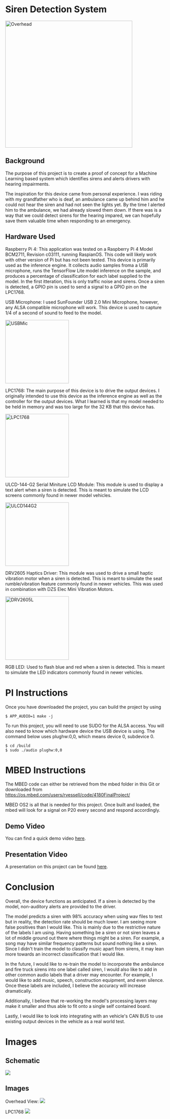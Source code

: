 # Siren Detection System

<img src="https://github.com/rvessell/ece4180/blob/master/imgs/Overhead.jpg" alt="Overhead" width="400"/>


## Background

The purpose of this project is to create a proof of concept for a Machine Learning based system which identifies sirens and alerts drivers with hearing impairments.

The inspiration for this device came from personal experience. I was riding with my grandfather who is deaf, an ambulance came up behind him and he could not hear the siren and had not seen the lights yet. By the time I alerted him to the ambulance, we had already slowed them down. If there was is a way that we could detect sirens for the hearing impared, we can hopefully save them valuable time when responding to an emergency.

## Hardware Used

Raspberry Pi 4: This application was tested on a Raspberry Pi 4 Model BCM2711, Revision c03111, running RaspianOS. This code will likely work with other version of Pi but has not been tested. This device is primarily used as the inference engine. It collects audio samples froma a USB microphone, runs the TensorFlow Lite model inference on the sample, and produces a percentage of classification for each label supplied to the model. In the first itteration, this is only traffic noise and sirens. Once a siren is detected, a GPIO pin is used to send a signal to a GPIO pin on the LPC1768.

USB Microphone: I used SunFounder USB 2.0 Mini Microphone, however, any ALSA compatible microphone will work. This device is used to capture 1/4 of a second of sound to feed to the model.

<img src="https://images-na.ssl-images-amazon.com/images/I/61Q3z22%2B8cL._AC_SL1500_.jpg" alt="USBMic" width="200"/>


LPC1768: The main purpose of this device is to drive the output devices. I originally intended to use this device as the inference engine as well as the controller for the output devices. What I learned is that my model needed to be held in memory and was too large for the 32 KB that this device has.

<img src="https://github.com/rvessell/ece4180/blob/master/imgs/LPC1768.jpg" alt="LPC1768" width="200"/>

ULCD-144-G2 Serial Miniture LCD Module: This module is used to display a text alert when a siren is detected. This is meant to simulate the LCD screens commonly found in newer model vehicles.

<img src="https://github.com/rvessell/ece4180/blob/master/imgs/ULCD144G2.jpg" alt="ULCD144G2" width="200"/>

DRV2605 Haptics Driver: This module was used to drive a small haptic vibration motor when a siren is detected. This is meant to simulate the seat rumble/vibration feature commonly found in newer vehicles. This was used in combination with DZS Elec Mini Vibration Motors.

<img src="https://github.com/rvessell/ece4180/blob/master/imgs/DRV2605L.jpg" alt="DRV2605L" width="200"/>

RGB LED: Used to flash blue and red when a siren is detected. This is meant to simulate the LED indicators commonly found in newer vehicles.


# PI Instructions

Once you have downloaded the project, you can build the project by using

```
$ APP_AUDIO=1 make -j
```

To run this project, you will need to use SUDO for the ALSA access. You will also need to know which hardware device the USB device is using. The command below uses plughw:0,0, which means device 0, subdevice 0.

```
$ cd /build
$ sudo ./audio plughw:0,0
```

# MBED Instructions

The MBED code can either be retrieved from the mbed folder in this Git or downloaded from https://os.mbed.com/users/rvessell/code/4180FinalProject/

MBED OS2 is all that is needed for this project. Once built and loaded, the mbed will look for a signal on P20 every second and respond accordingly.

## Demo Video

You can find a quick demo video [here](https://youtu.be/7Q74M9Q2uXY).

## Presentation Video

A presentation on this project can be found [here](https://youtu.be/XDTL9r-mx2U).

# Conclusion

Overall, the device functions as anticipated. If a siren is detected by the model, non-auditory alerts are provided to the driver.

The model predicts a siren with 98% accuracy when using wav files to test but in reality, the detection rate should be much lower. I am seeing more false positives than I would like. This is mainly due to the restrictive nature of the labels I am using. Having something be a siren or not siren leaves a lot of middle ground out there where things might be a siren. For example, a song may have similar frequency patterns but sound nothing like a siren. Since I didn't train the model to classify music apart from sirens, it may lean more towards an incorrect classification that I would like.

In the future, I would like to re-train the model to incorporate the ambulance and fire truck sirens into one label called siren, I would also like to add in other common audio labels that a driver may encounter. For example, I would like to add music, speech, construction equipment, and even silence. Once these labels are included, I believe the accuracy will increase dramatically.

Additionally, I believe that re-working the model's processing layers may make it smaller and thus able to fit onto a single self contained board.

Lastly, I would like to look into integrating with an vehicle's CAN BUS to use existing output devices in the vehicle as a real world test.

# Images

## Schematic

![](https://github.com/rvessell/ece4180/blob/master/imgs/Schematic.PNG)

## Images

Overhead View:
![](https://github.com/rvessell/ece4180/blob/master/imgs/Overhead.jpg)

LPC1768
![](https://github.com/rvessell/ece4180/blob/master/imgs/LPC1768.jpg)
